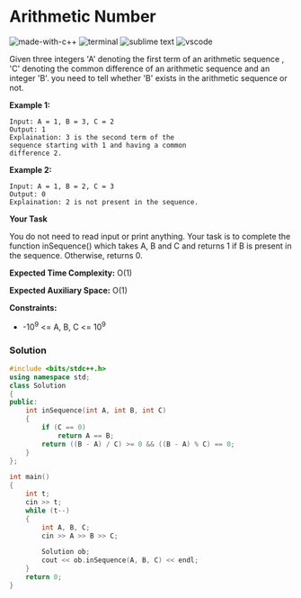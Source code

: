 # Arithmetic Number
![made-with-c++](https://img.shields.io/badge/Made%20with-C++-007396.svg)
![terminal](https://img.shields.io/badge/Windows%20Terminal-4D4D4D?logo=windows%20terminal&logoColor=white)
![sublime text](https://img.shields.io/badge/sublime_text-%23575757.svg?logo=sublime-text&logoColor=important)
![vscode](https://img.shields.io/badge/Visual_Studio_Code-0078D4?logo=visual%20studio%20code&logoColor=white)

Given three integers  'A' denoting the first term of an arithmetic sequence , 'C' denoting the common difference of an arithmetic sequence and an integer 'B'. you need to tell whether 'B' exists in the arithmetic sequence or not.

__Example 1:__
```
Input: A = 1, B = 3, C = 2
Output: 1
Explaination: 3 is the second term of the
sequence starting with 1 and having a common
difference 2.
```
__Example 2:__
```
Input: A = 1, B = 2, C = 3
Output: 0
Explaination: 2 is not present in the sequence.
```
__Your Task__

You do not need to read input or print anything. Your task is to complete the function inSequence() which takes A, B and C and returns 1 if B is present in the sequence. Otherwise, returns 0.

__Expected Time Complexity:__ O(1)

__Expected Auxiliary Space:__ O(1)

__Constraints:__
- -10<sup>9</sup> <= A, B, C <= 10<sup>9</sup>

### Solution
```cpp
#include <bits/stdc++.h>
using namespace std;
class Solution
{
public:
    int inSequence(int A, int B, int C)
    {
        if (C == 0)
            return A == B;
        return ((B - A) / C) >= 0 && ((B - A) % C) == 0;
    }
};

int main()
{
    int t;
    cin >> t;
    while (t--)
    {
        int A, B, C;
        cin >> A >> B >> C;

        Solution ob;
        cout << ob.inSequence(A, B, C) << endl;
    }
    return 0;
}
```
